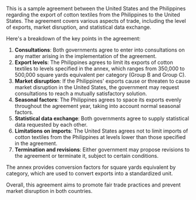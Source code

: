This is a sample agreement between the United States and the Philippines regarding the export of cotton textiles from the Philippines to the United States. The agreement covers various aspects of trade, including the level of exports, market disruption, and statistical data exchange.

Here's a breakdown of the key points in the agreement:

1. **Consultations**: Both governments agree to enter into consultations on any matter arising in the implementation of the agreement.
2. **Export levels**: The Philippines agrees to limit its exports of cotton textiles to levels specified in the annex, which ranges from 350,000 to 500,000 square yards equivalent per category (Group B and Group C).
3. **Market disruption**: If the Philippines' exports cause or threaten to cause market disruption in the United States, the government may request consultations to reach a mutually satisfactory solution.
4. **Seasonal factors**: The Philippines agrees to space its exports evenly throughout the agreement year, taking into account normal seasonal factors.
5. **Statistical data exchange**: Both governments agree to supply statistical data requested by each other.
6. **Limitations on imports**: The United States agrees not to limit imports of cotton textiles from the Philippines at levels lower than those specified in the agreement.
7. **Termination and revisions**: Either government may propose revisions to the agreement or terminate it, subject to certain conditions.

The annex provides conversion factors for square yards equivalent by category, which are used to convert exports into a standardized unit.

Overall, this agreement aims to promote fair trade practices and prevent market disruption in both countries.